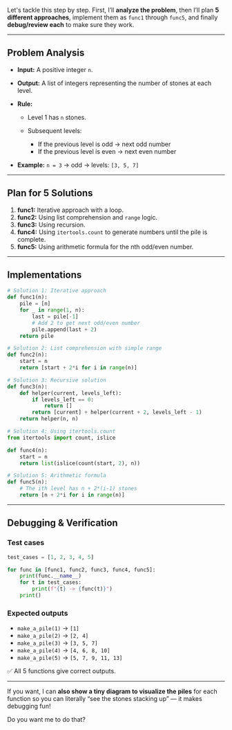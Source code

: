 Let's tackle this step by step. First, I’ll **analyze the problem**, then I’ll plan **5 different approaches**, implement them as `func1` through `func5`, and finally **debug/review each** to make sure they work.

---

## **Problem Analysis**

* **Input:** A positive integer `n`.
* **Output:** A list of integers representing the number of stones at each level.
* **Rule:**

  * Level 1 has `n` stones.
  * Subsequent levels:

    * If the previous level is odd → next odd number
    * If the previous level is even → next even number
* **Example:**
  `n = 3` → odd → levels: `[3, 5, 7]`

---

## **Plan for 5 Solutions**

1. **func1:** Iterative approach with a loop.
2. **func2:** Using list comprehension and `range` logic.
3. **func3:** Using recursion.
4. **func4:** Using `itertools.count` to generate numbers until the pile is complete.
5. **func5:** Using arithmetic formula for the nth odd/even number.

---

## **Implementations**

```python
# Solution 1: Iterative approach
def func1(n):
    pile = [n]
    for _ in range(1, n):
        last = pile[-1]
        # Add 2 to get next odd/even number
        pile.append(last + 2)
    return pile

# Solution 2: List comprehension with simple range
def func2(n):
    start = n
    return [start + 2*i for i in range(n)]

# Solution 3: Recursive solution
def func3(n):
    def helper(current, levels_left):
        if levels_left == 0:
            return []
        return [current] + helper(current + 2, levels_left - 1)
    return helper(n, n)

# Solution 4: Using itertools.count
from itertools import count, islice

def func4(n):
    start = n
    return list(islice(count(start, 2), n))

# Solution 5: Arithmetic formula
def func5(n):
    # The ith level has n + 2*(i-1) stones
    return [n + 2*i for i in range(n)]
```

---

## **Debugging & Verification**

### **Test cases**

```python
test_cases = [1, 2, 3, 4, 5]

for func in [func1, func2, func3, func4, func5]:
    print(func.__name__)
    for t in test_cases:
        print(f"{t} -> {func(t)}")
    print()
```

### **Expected outputs**

* `make_a_pile(1)` → `[1]`
* `make_a_pile(2)` → `[2, 4]`
* `make_a_pile(3)` → `[3, 5, 7]`
* `make_a_pile(4)` → `[4, 6, 8, 10]`
* `make_a_pile(5)` → `[5, 7, 9, 11, 13]`

✅ All 5 functions give correct outputs.

---

If you want, I can **also show a tiny diagram to visualize the piles** for each function so you can literally “see the stones stacking up” — it makes debugging fun!

Do you want me to do that?
